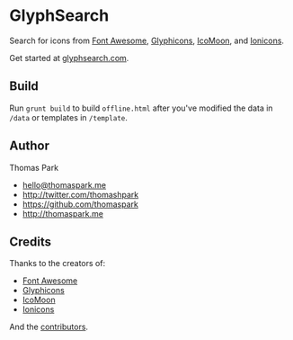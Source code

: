 # GlyphSearch
Search for icons from [Font Awesome](http://fontawesome.io), [Glyphicons](http://glyphicons.com), [IcoMoon](http://icomoon.io/), and [Ionicons](http://ionicons.com).

Get started at [glyphsearch.com](http://glyphsearch.com).

## Build

Run `grunt build` to build `offline.html` after you've modified the data in `/data` or templates in `/template`.


## Author

Thomas Park

* hello@thomaspark.me
* http://twitter.com/thomashpark
* https://github.com/thomaspark
* http://thomaspark.me

## Credits

Thanks to the creators of:

* [Font Awesome](http://fontawesome.io)
* [Glyphicons](http://glyphicons.com)
* [IcoMoon](http://icomoon.io/)
* [Ionicons](http://ionicons.com)

And the [contributors](https://github.com/thomaspark/glyphsearch/graphs/contributors).
